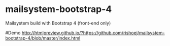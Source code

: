 # mailsystem-bootstrap-4
Mailsystem build with Bootstrap 4 (front-end only)

#Demo
http://htmlpreview.github.io/?https://github.com/rishoej/mailsystem-bootstrap-4/blob/master/index.html
